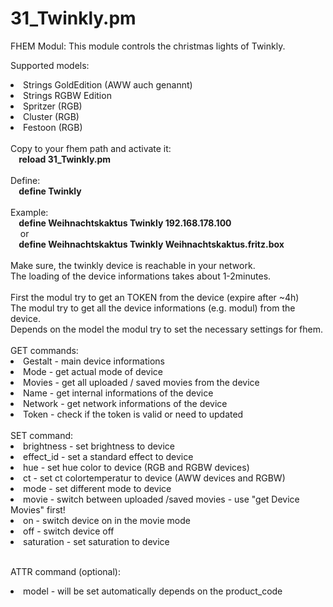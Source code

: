 # 31_Twinkly.pm
FHEM Modul: This module controls the christmas lights of Twinkly.

Supported models:<list>
  <li>Strings GoldEdition (AWW auch genannt) </li>
  <li>Strings RGBW Edition </li>
  <li>Spritzer (RGB)</li>
  <li>Cluster (RGB)</li>
  <li>Festoon (RGB)</li>
  </list>
  <br>
Copy to your fhem path and activate it:<br>
  <b>&nbsp;&nbsp;&nbsp;&nbsp;reload 31_Twinkly.pm</b>
<br>
<br>
Define:<br>  
  <b>&nbsp;&nbsp;&nbsp;&nbsp;define <name> Twinkly <IP-Adresse / Hostname></b>
 <br><br> 
Example:<br>
  <b>&nbsp;&nbsp;&nbsp;&nbsp;define Weihnachtskaktus Twinkly 192.168.178.100</b> <br>
  &nbsp;&nbsp;&nbsp;&nbsp;or <br>
  <b>&nbsp;&nbsp;&nbsp;&nbsp;define Weihnachtskaktus Twinkly Weihnachtskaktus.fritz.box</b><br>

  <br>
Make sure, the twinkly device is reachable in your network.<br>
The loading of the device informations takes about 1-2minutes.
<br><br>
First the modul try to get an TOKEN from the device (expire after ~4h)<br>
The modul try to get all the device informations (e.g. modul) from the device.<br>
Depends on the model the modul try to set the necessary settings for fhem.<br>
<br>
GET commands:<list>
  <li>Gestalt - main device informations</li>
  <li>Mode    - get actual mode of device</li>
  <li>Movies  - get all uploaded / saved movies from the device</li>
  <li>Name    - get internal informations of the device</li>
  <li>Network - get network informations of the device</li>
  <li>Token   - check if the token is valid or need to updated</li>
  </list><br>
SET command:<list>
  <li>brightness - set brightness to device</li>
  <li>effect_id  - set a standard effect to device</li>
  <li>hue        - set hue color to device (RGB and RGBW devices)</li>
  <li>ct         - set ct colortemperatur to device (AWW devices and RGBW)</li>
  <li>mode       - set different mode to device</li>
  <li>movie      - switch between uploaded /saved movies - use "get Device Movies" first!</li>
  <li>on         - switch device on in the movie mode</li>
  <li>off        - switch device off</li>
  <li>saturation - set saturation to device</li>
  </list><br>
  
ATTR command (optional):<list>
  <li>model        - will be set automatically depends on the product_code</li>
